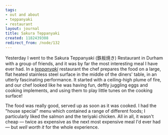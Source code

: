 ```yaml
---
tags:
- out and about
- teppanyaki
- restaurant
layout: journal
title: Sakura Teppanyaki
created: 1182439308
redirect_from: /node/132
---
```

Yesterday I went to the Sakura Teppanyaki (鉄板焼き) Restaurant in Durham with a group of friends, and it was by far the most interesting meal I have ever had. In a <a href="http://en.wikipedia.org/wiki/Teppanyaki"><em>teppanyaki</em></a> restaurant the chef prepares the food on a large, flat heated stainless steel surface in the middle of the diners' table, in an utterly fascinating performance. It started with a ceiling-high plume of fire, and our chef looked like he was having fun, deftly juggling eggs and cooking implements,  and using them to play little tunes on the cooking surface!

The food was really good, served up as soon as it was cooked. I had the "house special" menu which contained a range of different foods; I particularly liked the salmon and the teriyaki chicken. All in all, it wasn't cheap &mdash; twice as expensive as the next most expensive meal I'd ever had &mdash; but <em>well worth it</em> for the whole experience.
